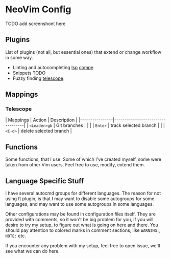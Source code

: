 # NeoVim Config

TODO add screenshont here

## Plugins

List of plugins (not all, but essential ones) that extend or change workflow in
some way.

- Linting and autocompleting
  [lsp](https://github.com/neovim/lspconfig)
  [compe]()
- Snippets
  TODO
- Fuzzy finding
  [telescope](https://github.com/nvim-telescope/telescope.nvim).

## Mappings

### Telescope
| Mappings | Action | Description |
|----------------|----------------------------------|
| `<Leader>gb` | Git branches | |
| | `Enter` | track selected branch |
| | `<C-d>` | delete selected branch |


## Functions

Some functions, that I use. Some of which I've created myself, some were taken
from other Vim users. Feel free to use, modify, extend them.

## Language Specific Stuff

I have several autocmd groups for different languages.  The reason for not using
ft plugin, is that I may want to disable some autogroups for some languages, and
may want to use some autogroups in some languages.

Other configurations may be found  in  configuration  files  itself.   They  are
provided with comments, so it won't be big problem for you, if you  will  desire
to try my setup, to figure out what is going on here and there.  You should  pay
attention to colored marks in comment sections, like `WARNING:`, `NOTE:` etc.

If you encounter any problem with my setup, feel free to open issue,  we'll  see
what we can do here.
